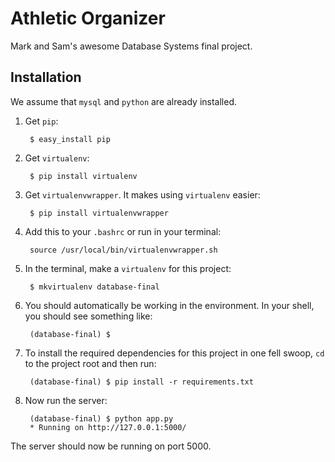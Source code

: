 Athletic Organizer
=================

Mark and Sam's awesome Database Systems final project.

Installation
------------

We assume that `mysql` and `python` are already installed.

1. Get `pip`:
    
        $ easy_install pip

2. Get `virtualenv`:

        $ pip install virtualenv

3. Get `virtualenvwrapper`. It makes using `virtualenv` easier:

        $ pip install virtualenvwrapper

4. Add this to your `.bashrc` or run in your terminal:

        source /usr/local/bin/virtualenvwrapper.sh

5. In the terminal, make a `virtualenv` for this project:

        $ mkvirtualenv database-final

6. You should automatically be working in the environment. In your shell,
you should see something like:

        (database-final) $ 

7. To install the required dependencies for this project in one fell swoop,
`cd` to the project root and then run:

        (database-final) $ pip install -r requirements.txt

8. Now run the server:

        (database-final) $ python app.py
        * Running on http://127.0.0.1:5000/

The server should now be running on port 5000.

    

    
